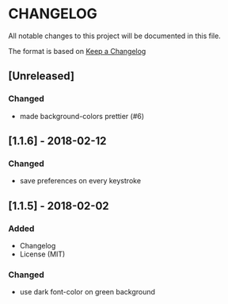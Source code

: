 # CHANGELOG
All notable changes to this project will be documented in this file.

The format is based on [Keep a Changelog](http://keepachangelog.com/en/1.0.0/)


## [Unreleased]

### Changed
- made background-colors prettier (#6)


## [1.1.6] - 2018-02-12

### Changed
- save preferences on every keystroke


## [1.1.5] - 2018-02-02

### Added
- Changelog
- License (MIT)

### Changed
- use dark font-color on green background
